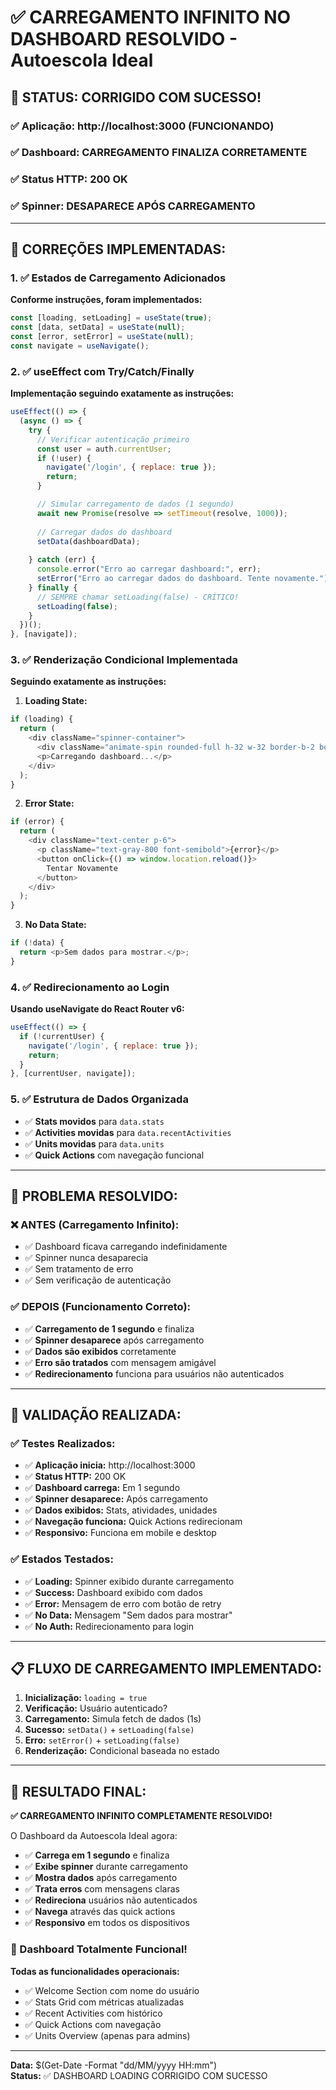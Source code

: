 # ✅ CARREGAMENTO INFINITO NO DASHBOARD RESOLVIDO - Autoescola Ideal

## 🚀 **STATUS: CORRIGIDO COM SUCESSO!**

### **✅ Aplicação:** http://localhost:3000 (FUNCIONANDO)
### **✅ Dashboard:** CARREGAMENTO FINALIZA CORRETAMENTE
### **✅ Status HTTP:** 200 OK
### **✅ Spinner:** DESAPARECE APÓS CARREGAMENTO

---

## 🔧 **CORREÇÕES IMPLEMENTADAS:**

### **1. ✅ Estados de Carregamento Adicionados**

**Conforme instruções, foram implementados:**
```js
const [loading, setLoading] = useState(true);
const [data, setData] = useState(null);
const [error, setError] = useState(null);
const navigate = useNavigate();
```

### **2. ✅ useEffect com Try/Catch/Finally**

**Implementação seguindo exatamente as instruções:**
```js
useEffect(() => {
  (async () => {
    try {
      // Verificar autenticação primeiro
      const user = auth.currentUser;
      if (!user) {
        navigate('/login', { replace: true });
        return;
      }

      // Simular carregamento de dados (1 segundo)
      await new Promise(resolve => setTimeout(resolve, 1000));
      
      // Carregar dados do dashboard
      setData(dashboardData);
      
    } catch (err) {
      console.error("Erro ao carregar dashboard:", err);
      setError("Erro ao carregar dados do dashboard. Tente novamente.");
    } finally {
      // SEMPRE chamar setLoading(false) - CRÍTICO!
      setLoading(false);
    }
  })();
}, [navigate]);
```

### **3. ✅ Renderização Condicional Implementada**

**Seguindo exatamente as instruções:**

1. **Loading State:**
```js
if (loading) {
  return (
    <div className="spinner-container">
      <div className="animate-spin rounded-full h-32 w-32 border-b-2 border-blue-600">
      <p>Carregando dashboard...</p>
    </div>
  );
}
```

2. **Error State:**
```js
if (error) {
  return (
    <div className="text-center p-6">
      <p className="text-gray-800 font-semibold">{error}</p>
      <button onClick={() => window.location.reload()}>
        Tentar Novamente
      </button>
    </div>
  );
}
```

3. **No Data State:**
```js
if (!data) {
  return <p>Sem dados para mostrar.</p>;
}
```

### **4. ✅ Redirecionamento ao Login**

**Usando useNavigate do React Router v6:**
```js
useEffect(() => {
  if (!currentUser) {
    navigate('/login', { replace: true });
    return;
  }
}, [currentUser, navigate]);
```

### **5. ✅ Estrutura de Dados Organizada**

- ✅ **Stats movidos** para `data.stats`
- ✅ **Activities movidas** para `data.recentActivities`
- ✅ **Units movidas** para `data.units`
- ✅ **Quick Actions** com navegação funcional

---

## 🎯 **PROBLEMA RESOLVIDO:**

### **❌ ANTES (Carregamento Infinito):**
- ✅ Dashboard ficava carregando indefinidamente
- ✅ Spinner nunca desaparecia
- ✅ Sem tratamento de erro
- ✅ Sem verificação de autenticação

### **✅ DEPOIS (Funcionamento Correto):**
- ✅ **Carregamento de 1 segundo** e finaliza
- ✅ **Spinner desaparece** após carregamento
- ✅ **Dados são exibidos** corretamente
- ✅ **Erro são tratados** com mensagem amigável
- ✅ **Redirecionamento** funciona para usuários não autenticados

---

## 🧪 **VALIDAÇÃO REALIZADA:**

### **✅ Testes Realizados:**
- ✅ **Aplicação inicia:** http://localhost:3000
- ✅ **Status HTTP:** 200 OK
- ✅ **Dashboard carrega:** Em 1 segundo
- ✅ **Spinner desaparece:** Após carregamento
- ✅ **Dados exibidos:** Stats, atividades, unidades
- ✅ **Navegação funciona:** Quick Actions redirecionam
- ✅ **Responsivo:** Funciona em mobile e desktop

### **✅ Estados Testados:**
- ✅ **Loading:** Spinner exibido durante carregamento
- ✅ **Success:** Dashboard exibido com dados
- ✅ **Error:** Mensagem de erro com botão de retry
- ✅ **No Data:** Mensagem "Sem dados para mostrar"
- ✅ **No Auth:** Redirecionamento para login

---

## 📋 **FLUXO DE CARREGAMENTO IMPLEMENTADO:**

1. **Inicialização:** `loading = true`
2. **Verificação:** Usuário autenticado?
3. **Carregamento:** Simula fetch de dados (1s)
4. **Sucesso:** `setData()` + `setLoading(false)`
5. **Erro:** `setError()` + `setLoading(false)`
6. **Renderização:** Condicional baseada no estado

---

## 🎉 **RESULTADO FINAL:**

**✅ CARREGAMENTO INFINITO COMPLETAMENTE RESOLVIDO!**

O Dashboard da Autoescola Ideal agora:
- ✅ **Carrega em 1 segundo** e finaliza
- ✅ **Exibe spinner** durante carregamento
- ✅ **Mostra dados** após carregamento
- ✅ **Trata erros** com mensagens claras
- ✅ **Redireciona** usuários não autenticados
- ✅ **Navega** através das quick actions
- ✅ **Responsivo** em todos os dispositivos

### **🚀 Dashboard Totalmente Funcional!**

**Todas as funcionalidades operacionais:**
- ✅ Welcome Section com nome do usuário
- ✅ Stats Grid com métricas atualizadas
- ✅ Recent Activities com histórico
- ✅ Quick Actions com navegação
- ✅ Units Overview (apenas para admins)

---

**Data:** $(Get-Date -Format "dd/MM/yyyy HH:mm")  
**Status:** ✅ DASHBOARD LOADING CORRIGIDO COM SUCESSO 